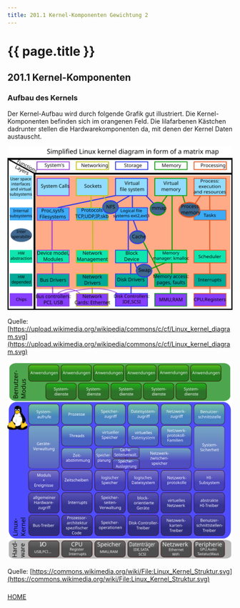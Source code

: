 ```yaml
---
title: 201.1 Kernel-Komponenten Gewichtung 2
---
```


# {{ page.title }}

## 201.1 Kernel-Komponenten

### Aufbau des Kernels

Der Kernel-Aufbau wird durch folgende Grafik gut illustriert. Die Kernel-Komponenten befinden sich im orangenen Feld.
Die lilafarbenen Kästchen dadrunter stellen die Hardwarekomponenten da, mit denen der Kernel Daten austauscht.

![](./pictures/Linux_kernel_diagram.svg)

Quelle: [https://upload.wikimedia.org/wikipedia/commons/c/cf/Linux_kernel_diagram.svg](https://upload.wikimedia.org/wikipedia/commons/c/cf/Linux_kernel_diagram.svg)

![](./pictures/Linux_Kernel_Struktur.svg)

Quelle: [https://commons.wikimedia.org/wiki/File:Linux_Kernel_Struktur.svg](https://commons.wikimedia.org/wiki/File:Linux_Kernel_Struktur.svg)

###

[HOME](./)
